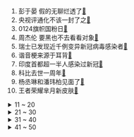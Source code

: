 1. 彭于晏 假的无聊烂透了[:link:](https://s.weibo.com/weibo?q=%23彭于晏%20假的无聊烂透了%23&Refer=top)
2. 央视评通化不该一封了之[:link:](https://s.weibo.com/weibo?q=%23央视评通化不该一封了之%23&Refer=top)
3. 0124旗帜国粉日[:link:](https://s.weibo.com/weibo?q=%230124旗帜国粉日%23&Refer=top)
4. 周杰伦 要黑也不去看看对象[:link:](https://s.weibo.com/weibo?q=%23周杰伦%20要黑也不去看看对象%23&Refer=top)
5. 瑞士已发现近千例变异新冠病毒感染者[:link:](https://s.weibo.com/weibo?q=%23瑞士已发现近千例变异新冠病毒感染者%23&Refer=top)
6. 谐音梗来源于耳背[:link:](https://s.weibo.com/weibo?q=%23谐音梗来源于耳背%23&Refer=top)
7. 印度首都超一半人感染过新冠[:link:](https://s.weibo.com/weibo?q=%23印度首都超一半人感染过新冠%23&Refer=top)
8. 科比去世一周年[:link:](https://s.weibo.com/weibo?q=%23科比去世一周年%23&Refer=top)
9. 杨丞琳和潘玮柏见面了[:link:](https://s.weibo.com/weibo?q=%23杨丞琳和潘玮柏见面了%23&Refer=top)
10. 王者荣耀芈月新皮肤[:link:](https://s.weibo.com/weibo?q=%23王者荣耀芈月新皮肤%23&Refer=top)
<details>
<summary>11 ~ 20</summary>

11. 美股[:link:](https://s.weibo.com/weibo?q=%23美股%23&Refer=top)
12. 男生到底能有多自信[:link:](https://s.weibo.com/weibo?q=%23男生到底能有多自信%23&Refer=top)
13. 上海新增2例本土确诊[:link:](https://s.weibo.com/weibo?q=%23上海新增2例本土确诊%23&Refer=top)
14. 外交部回应美方要求大陆停止对台施压[:link:](https://s.weibo.com/weibo?q=%23外交部回应美方要求大陆停止对台施压%23&Refer=top)
15. 女员工不想跳舞被辞退[:link:](https://s.weibo.com/weibo?q=%23女员工不想跳舞被辞退%23&Refer=top)
16. 山海情[:link:](https://s.weibo.com/weibo?q=%23山海情%23&Refer=top)
17. 当你第一次坐闺蜜的车[:link:](https://s.weibo.com/weibo?q=%23当你第一次坐闺蜜的车%23&Refer=top)
18. 贾玲想关掉薇娅直播间的灯[:link:](https://s.weibo.com/weibo?q=%23贾玲想关掉薇娅直播间的灯%23&Refer=top)
19. 娱乐圈最笋的粉丝[:link:](https://s.weibo.com/weibo?q=%23娱乐圈最笋的粉丝%23&Refer=top)
20. 基金投资成年轻人社交工具[:link:](https://s.weibo.com/weibo?q=%23基金投资成年轻人社交工具%23&Refer=top)
</details>
<details>
<summary>21 ~ 30</summary>

21. 汤怡结婚[:link:](https://s.weibo.com/weibo?q=%23汤怡结婚%23&Refer=top)
22. 章小鱼喝化妆水[:link:](https://s.weibo.com/weibo?q=%23章小鱼喝化妆水%23&Refer=top)
23. 流量明星可以谈恋爱吗[:link:](https://s.weibo.com/weibo?q=%23流量明星可以谈恋爱吗%23&Refer=top)
24. 你见过最奇葩的公司规定[:link:](https://s.weibo.com/weibo?q=%23你见过最奇葩的公司规定%23&Refer=top)
25. 彭于晏工作室声明[:link:](https://s.weibo.com/weibo?q=%23彭于晏工作室声明%23&Refer=top)
26. 4000年前的簪子有多绝[:link:](https://s.weibo.com/weibo?q=%234000年前的簪子有多绝%23&Refer=top)
27. 班婳吃瓜吃到自己身上[:link:](https://s.weibo.com/weibo?q=%23班婳吃瓜吃到自己身上%23&Refer=top)
28. 贾玲用皮搋子敬酒[:link:](https://s.weibo.com/weibo?q=%23贾玲用皮搋子敬酒%23&Refer=top)
29. 上海疫情[:link:](https://s.weibo.com/weibo?q=%23上海疫情%23&Refer=top)
30. 河北新增5例本土确诊[:link:](https://s.weibo.com/weibo?q=%23河北新增5例本土确诊%23&Refer=top)
</details>
<details>
<summary>31 ~ 40</summary>

31. 下班后领导提要求能不能拒绝[:link:](https://s.weibo.com/weibo?q=%23下班后领导提要求能不能拒绝%23&Refer=top)
32. 修风车的人[:link:](https://s.weibo.com/weibo?q=%23修风车的人%23&Refer=top)
33. 欧文穿科比球衣[:link:](https://s.weibo.com/weibo?q=%23欧文穿科比球衣%23&Refer=top)
34. 最新疫情防控信息汇总[:link:](https://s.weibo.com/weibo?q=%23最新疫情防控信息汇总%23&Refer=top)
35. 新泾一村[:link:](https://s.weibo.com/weibo?q=%23新泾一村%23&Refer=top)
36. 中国人结婚到底要花多少钱[:link:](https://s.weibo.com/weibo?q=%23中国人结婚到底要花多少钱%23&Refer=top)
37. 薇娅贾玲跳舞像人间雨刷器[:link:](https://s.weibo.com/weibo?q=%23薇娅贾玲跳舞像人间雨刷器%23&Refer=top)
38. 电动车全面涨价[:link:](https://s.weibo.com/weibo?q=%23电动车全面涨价%23&Refer=top)
39. 上海红房子妇产科医院情况通报[:link:](https://s.weibo.com/weibo?q=%23上海红房子妇产科医院情况通报%23&Refer=top)
40. 吃火锅时最想不通的事[:link:](https://s.weibo.com/weibo?q=%23吃火锅时最想不通的事%23&Refer=top)
</details>
<details>
<summary>41 ~ 50</summary>

41. 封潇声让柯滢给他生孩子[:link:](https://s.weibo.com/weibo?q=%23封潇声让柯滢给他生孩子%23&Refer=top)
42. rose新歌预告片[:link:](https://s.weibo.com/weibo?q=%23rose新歌预告片%23&Refer=top)
43. 上海红房子[:link:](https://s.weibo.com/weibo?q=%23上海红房子%23&Refer=top)
44. 陀枪师姐2021[:link:](https://s.weibo.com/weibo?q=%23陀枪师姐2021%23&Refer=top)
45. 许可依醉酒社死现场[:link:](https://s.weibo.com/weibo?q=%23许可依醉酒社死现场%23&Refer=top)
46. 进击的巨人[:link:](https://s.weibo.com/weibo?q=%23进击的巨人%23&Refer=top)
47. 陈妍希重新选择还是会演小龙女[:link:](https://s.weibo.com/weibo?q=%23陈妍希重新选择还是会演小龙女%23&Refer=top)
48. 吴亦凡北京台春晚录制[:link:](https://s.weibo.com/weibo?q=%23吴亦凡北京台春晚录制%23&Refer=top)
49. 宋侑庭去世[:link:](https://s.weibo.com/weibo?q=%23宋侑庭去世%23&Refer=top)
50. 口罩潮湿会影响防护效果[:link:](https://s.weibo.com/weibo?q=%23口罩潮湿会影响防护效果%23&Refer=top)
</details>